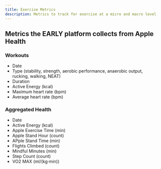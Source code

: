 ```yaml
---
title: Exercise Metrics
description: Metrics to track for exercise at a micro and macro level
---
```


## Metrics the EARLY platform collects from Apple Health

### Workouts

- Date
- Type (stability, strength, aerobic performance, anaerobic output, rucking, walking, NEAT)
- Duration
- Active Energy (kcal)
- Maximum heart rate (bpm)
- Average heart rate (bpm)

### Aggregated Health

- Date
- Active Energy (kcal)
- Apple Exercise Time (min)
- Apple Stand Hour (count)
- APple Stand Time (min)
- Flights Climbed (count)
- Mindful Minutes (min)
- Step Count (count)
- VO2 MAX (ml/(kg·min))

